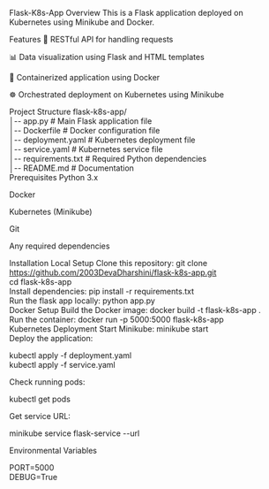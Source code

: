 Flask-K8s-App
Overview
This is a Flask application deployed on Kubernetes using Minikube and Docker.

Features
🚀 RESTful API for handling requests

📊 Data visualization using Flask and HTML templates

🐳 Containerized application using Docker

☸️ Orchestrated deployment on Kubernetes using Minikube

Project Structure
flask-k8s-app/  
│-- app.py                 # Main Flask application file  
│-- Dockerfile             # Docker configuration file  
│-- deployment.yaml        # Kubernetes deployment file  
│-- service.yaml           # Kubernetes service file  
│-- requirements.txt       # Required Python dependencies  
│-- README.md              # Documentation  
Prerequisites
Python 3.x

Docker

Kubernetes (Minikube)

Git

Any required dependencies

Installation
Local Setup
Clone this repository:
git clone https://github.com/2003DevaDharshini/flask-k8s-app.git  
cd flask-k8s-app  
Install dependencies:
pip install -r requirements.txt  
Run the flask app locally:
python app.py  
Docker Setup
Build the Docker image:
docker build -t flask-k8s-app .  
Run the container:
docker run -p 5000:5000 flask-k8s-app  
Kubernetes Deployment
Start Minikube:
minikube start  
Deploy the application:

kubectl apply -f deployment.yaml  
kubectl apply -f service.yaml  

Check running pods:

kubectl get pods  

Get service URL:

minikube service flask-service --url  

Environmental Variables

PORT=5000  
DEBUG=True  
